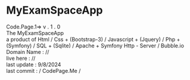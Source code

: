 # MyExamSpaceApp
Code.Page.1=>  v . 1 . 0 <br>
The MyExamSpaceApp <br>
a product of Html / Css + (Bootstrap-3) / Javascript + (Jquery) /  Php  + (Symfony) / SQL + (Sqlite) / Apache + Symfony Http - Server / Bubble.io <br>
Domain Name : // <br>
live here : // <br>
last update : 9/8/2024 <br>
last commit : / CodePage.Me /

